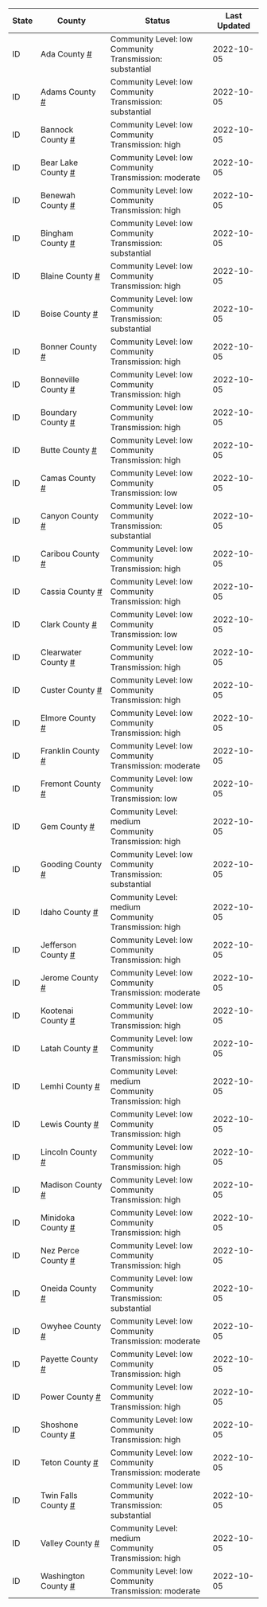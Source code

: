 State | County | Status | Last Updated
--- | --- | --- | --- 
ID | Ada County <a href="#ada_county">#</a> | <a name="ada_county"></a>Community Level: low<br/>Community Transmission: substantial | 2022-10-05
ID | Adams County <a href="#adams_county">#</a> | <a name="adams_county"></a>Community Level: low<br/>Community Transmission: substantial | 2022-10-05
ID | Bannock County <a href="#bannock_county">#</a> | <a name="bannock_county"></a>Community Level: low<br/>Community Transmission: high | 2022-10-05
ID | Bear Lake County <a href="#bear_lake_county">#</a> | <a name="bear_lake_county"></a>Community Level: low<br/>Community Transmission: moderate | 2022-10-05
ID | Benewah County <a href="#benewah_county">#</a> | <a name="benewah_county"></a>Community Level: low<br/>Community Transmission: high | 2022-10-05
ID | Bingham County <a href="#bingham_county">#</a> | <a name="bingham_county"></a>Community Level: low<br/>Community Transmission: substantial | 2022-10-05
ID | Blaine County <a href="#blaine_county">#</a> | <a name="blaine_county"></a>Community Level: low<br/>Community Transmission: high | 2022-10-05
ID | Boise County <a href="#boise_county">#</a> | <a name="boise_county"></a>Community Level: low<br/>Community Transmission: substantial | 2022-10-05
ID | Bonner County <a href="#bonner_county">#</a> | <a name="bonner_county"></a>Community Level: low<br/>Community Transmission: high | 2022-10-05
ID | Bonneville County <a href="#bonneville_county">#</a> | <a name="bonneville_county"></a>Community Level: low<br/>Community Transmission: high | 2022-10-05
ID | Boundary County <a href="#boundary_county">#</a> | <a name="boundary_county"></a>Community Level: low<br/>Community Transmission: high | 2022-10-05
ID | Butte County <a href="#butte_county">#</a> | <a name="butte_county"></a>Community Level: low<br/>Community Transmission: high | 2022-10-05
ID | Camas County <a href="#camas_county">#</a> | <a name="camas_county"></a>Community Level: low<br/>Community Transmission: low | 2022-10-05
ID | Canyon County <a href="#canyon_county">#</a> | <a name="canyon_county"></a>Community Level: low<br/>Community Transmission: substantial | 2022-10-05
ID | Caribou County <a href="#caribou_county">#</a> | <a name="caribou_county"></a>Community Level: low<br/>Community Transmission: high | 2022-10-05
ID | Cassia County <a href="#cassia_county">#</a> | <a name="cassia_county"></a>Community Level: low<br/>Community Transmission: high | 2022-10-05
ID | Clark County <a href="#clark_county">#</a> | <a name="clark_county"></a>Community Level: low<br/>Community Transmission: low | 2022-10-05
ID | Clearwater County <a href="#clearwater_county">#</a> | <a name="clearwater_county"></a>Community Level: low<br/>Community Transmission: high | 2022-10-05
ID | Custer County <a href="#custer_county">#</a> | <a name="custer_county"></a>Community Level: low<br/>Community Transmission: high | 2022-10-05
ID | Elmore County <a href="#elmore_county">#</a> | <a name="elmore_county"></a>Community Level: low<br/>Community Transmission: high | 2022-10-05
ID | Franklin County <a href="#franklin_county">#</a> | <a name="franklin_county"></a>Community Level: low<br/>Community Transmission: moderate | 2022-10-05
ID | Fremont County <a href="#fremont_county">#</a> | <a name="fremont_county"></a>Community Level: low<br/>Community Transmission: low | 2022-10-05
ID | Gem County <a href="#gem_county">#</a> | <a name="gem_county"></a>Community Level: medium<br/>Community Transmission: high | 2022-10-05
ID | Gooding County <a href="#gooding_county">#</a> | <a name="gooding_county"></a>Community Level: low<br/>Community Transmission: substantial | 2022-10-05
ID | Idaho County <a href="#idaho_county">#</a> | <a name="idaho_county"></a>Community Level: medium<br/>Community Transmission: high | 2022-10-05
ID | Jefferson County <a href="#jefferson_county">#</a> | <a name="jefferson_county"></a>Community Level: low<br/>Community Transmission: high | 2022-10-05
ID | Jerome County <a href="#jerome_county">#</a> | <a name="jerome_county"></a>Community Level: low<br/>Community Transmission: moderate | 2022-10-05
ID | Kootenai County <a href="#kootenai_county">#</a> | <a name="kootenai_county"></a>Community Level: low<br/>Community Transmission: high | 2022-10-05
ID | Latah County <a href="#latah_county">#</a> | <a name="latah_county"></a>Community Level: low<br/>Community Transmission: high | 2022-10-05
ID | Lemhi County <a href="#lemhi_county">#</a> | <a name="lemhi_county"></a>Community Level: medium<br/>Community Transmission: high | 2022-10-05
ID | Lewis County <a href="#lewis_county">#</a> | <a name="lewis_county"></a>Community Level: low<br/>Community Transmission: high | 2022-10-05
ID | Lincoln County <a href="#lincoln_county">#</a> | <a name="lincoln_county"></a>Community Level: low<br/>Community Transmission: high | 2022-10-05
ID | Madison County <a href="#madison_county">#</a> | <a name="madison_county"></a>Community Level: low<br/>Community Transmission: high | 2022-10-05
ID | Minidoka County <a href="#minidoka_county">#</a> | <a name="minidoka_county"></a>Community Level: low<br/>Community Transmission: high | 2022-10-05
ID | Nez Perce County <a href="#nez_perce_county">#</a> | <a name="nez_perce_county"></a>Community Level: low<br/>Community Transmission: high | 2022-10-05
ID | Oneida County <a href="#oneida_county">#</a> | <a name="oneida_county"></a>Community Level: low<br/>Community Transmission: substantial | 2022-10-05
ID | Owyhee County <a href="#owyhee_county">#</a> | <a name="owyhee_county"></a>Community Level: low<br/>Community Transmission: moderate | 2022-10-05
ID | Payette County <a href="#payette_county">#</a> | <a name="payette_county"></a>Community Level: low<br/>Community Transmission: high | 2022-10-05
ID | Power County <a href="#power_county">#</a> | <a name="power_county"></a>Community Level: low<br/>Community Transmission: high | 2022-10-05
ID | Shoshone County <a href="#shoshone_county">#</a> | <a name="shoshone_county"></a>Community Level: low<br/>Community Transmission: high | 2022-10-05
ID | Teton County <a href="#teton_county">#</a> | <a name="teton_county"></a>Community Level: low<br/>Community Transmission: moderate | 2022-10-05
ID | Twin Falls County <a href="#twin_falls_county">#</a> | <a name="twin_falls_county"></a>Community Level: low<br/>Community Transmission: substantial | 2022-10-05
ID | Valley County <a href="#valley_county">#</a> | <a name="valley_county"></a>Community Level: medium<br/>Community Transmission: high | 2022-10-05
ID | Washington County <a href="#washington_county">#</a> | <a name="washington_county"></a>Community Level: low<br/>Community Transmission: moderate | 2022-10-05
